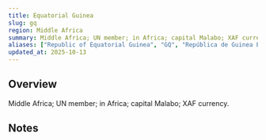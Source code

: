 ```yaml
---
title: Equatorial Guinea
slug: gq
region: Middle Africa
summary: Middle Africa; UN member; in Africa; capital Malabo; XAF currency.
aliases: ["Republic of Equatorial Guinea", "GQ", "República de Guinea Ecuatorial"]
updated_at: 2025-10-13
---
```


## Overview

Middle Africa; UN member; in Africa; capital Malabo; XAF currency.

## Notes

<!-- Add your first note below -->
